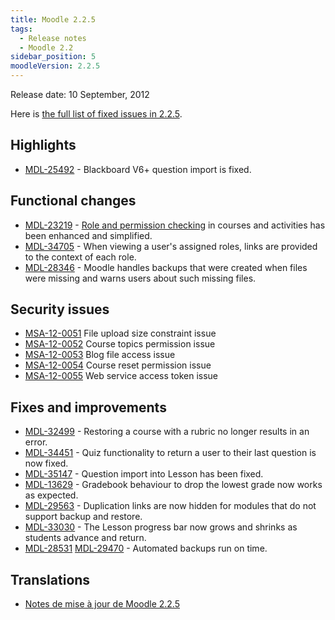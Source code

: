 ```yaml
---
title: Moodle 2.2.5
tags:
  - Release notes
  - Moodle 2.2
sidebar_position: 5
moodleVersion: 2.2.5
---
```

Release date: 10 September, 2012

Here is [the full list of fixed issues in 2.2.5](http://tracker.moodle.org/secure/IssueNavigator!executeAdvanced.jspa?jqlQuery=project+%3D+mdl+AND+resolution+%3D+fixed+AND+fixVersion+in+%28%222.2.5%22%29+ORDER+BY+priority+DESC&runQuery=true&clear=true).

## Highlights

- [MDL-25492](https://tracker.moodle.org/browse/MDL-25492) - Blackboard V6+ question import is fixed.

## Functional changes

- [MDL-23219](https://tracker.moodle.org/browse/MDL-23219) - [Role and permission checking](https://docs.moodle.org/en/Permissions#Checking_permissions) in courses and activities has been enhanced and simplified.
- [MDL-34705](https://tracker.moodle.org/browse/MDL-34705) - When viewing a user's assigned roles, links are provided to the context of each role.
- [MDL-28346](https://tracker.moodle.org/browse/MDL-28346) - Moodle handles backups that were created when files were missing and warns users about such missing files.

## Security issues

- [MSA-12-0051](http://moodle.org/mod/forum/discuss.php?d=211555) File upload size constraint issue
- [MSA-12-0052](http://moodle.org/mod/forum/discuss.php?d=211556) Course topics permission issue
- [MSA-12-0053](http://moodle.org/mod/forum/discuss.php?d=211557) Blog file access issue
- [MSA-12-0054](http://moodle.org/mod/forum/discuss.php?d=211558) Course reset permission issue
- [MSA-12-0055](http://moodle.org/mod/forum/discuss.php?d=211559) Web service access token issue

## Fixes and improvements

- [MDL-32499](https://tracker.moodle.org/browse/MDL-32499) - Restoring a course with a rubric no longer results in an error.
- [MDL-34451](https://tracker.moodle.org/browse/MDL-34451) - Quiz functionality to return a user to their last question is now fixed.
- [MDL-35147](https://tracker.moodle.org/browse/MDL-35147) - Question import into Lesson has been fixed.
- [MDL-13629](https://tracker.moodle.org/browse/MDL-13629) - Gradebook behaviour to drop the lowest grade now works as expected.
- [MDL-29563](https://tracker.moodle.org/browse/MDL-29563) - Duplication links are now hidden for modules that do not support backup and restore.
- [MDL-33030](https://tracker.moodle.org/browse/MDL-33030) - The Lesson progress bar now grows and shrinks as students advance and return.
- [MDL-28531](https://tracker.moodle.org/browse/MDL-28531) [MDL-29470](https://tracker.moodle.org/browse/MDL-29470) - Automated backups run on time.

## Translations

- [Notes de mise à jour de Moodle 2.2.5](https://docs.moodle.org/fr/Notes_de_mise_à_jour_de_Moodle_2.2.5)
